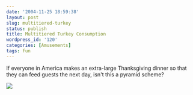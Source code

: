 ```yaml
---
date: '2004-11-25 18:59:38'
layout: post
slug: multitiered-turkey
status: publish
title: Multitiered Turkey Consumption
wordpress_id: '120'
categories: [Amusements]
tags: fun
---
```


If everyone in America makes an extra-large Thanksgiving dinner so that they can feed guests the next day, isn't this a pyramid scheme?

![](/images/2004/turkeys.png)
